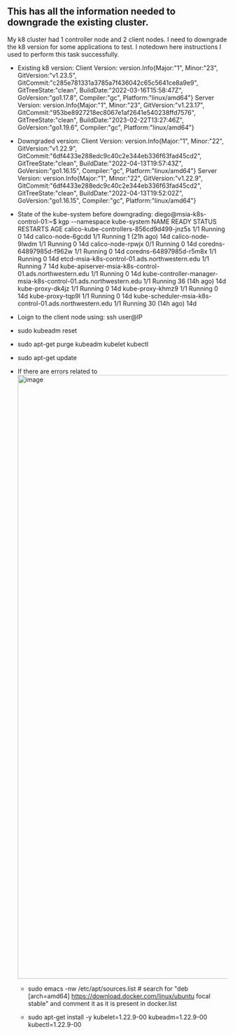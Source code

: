 ## This has all the information needed to downgrade the existing cluster.
My k8 cluster had 1 controller node and 2 client nodes.  I need to downgrade the k8 version for some applications to test. I notedown here instructions I used to perform this task successfully. 

*  Existing k8 version: Client Version: version.Info{Major:"1", Minor:"23", GitVersion:"v1.23.5", GitCommit:"c285e781331a3785a7f436042c65c5641ce8a9e9", GitTreeState:"clean", BuildDate:"2022-03-16T15:58:47Z", GoVersion:"go1.17.8", Compiler:"gc", Platform:"linux/amd64"}
Server Version: version.Info{Major:"1", Minor:"23", GitVersion:"v1.23.17", GitCommit:"953be8927218ec8067e1af2641e540238ffd7576", GitTreeState:"clean", BuildDate:"2023-02-22T13:27:46Z", GoVersion:"go1.19.6", Compiler:"gc", Platform:"linux/amd64"}


*  Downgraded version: Client Version: version.Info{Major:"1", Minor:"22", GitVersion:"v1.22.9", GitCommit:"6df4433e288edc9c40c2e344eb336f63fad45cd2", GitTreeState:"clean", BuildDate:"2022-04-13T19:57:43Z", GoVersion:"go1.16.15", Compiler:"gc", Platform:"linux/amd64"}
Server Version: version.Info{Major:"1", Minor:"22", GitVersion:"v1.22.9", GitCommit:"6df4433e288edc9c40c2e344eb336f63fad45cd2", GitTreeState:"clean", BuildDate:"2022-04-13T19:52:02Z", GoVersion:"go1.16.15", Compiler:"gc", Platform:"linux/amd64"}


* State of the kube-system before downgrading:
diego@msia-k8s-control-01:~$ kgp --namespace kube-system 
NAME                                                               READY   STATUS    RESTARTS       AGE
calico-kube-controllers-856cd9d499-jnz5s                           1/1     Running   0              14d
calico-node-6gcdd                                                  1/1     Running   1 (21h ago)    14d
calico-node-9lwdm                                                  1/1     Running   0              14d
calico-node-rpwjx                                                  0/1     Running   0              14d
coredns-64897985d-f962w                                            1/1     Running   0              14d
coredns-64897985d-r5m8x                                            1/1     Running   0              14d
etcd-msia-k8s-control-01.ads.northwestern.edu                      1/1     Running   7              14d
kube-apiserver-msia-k8s-control-01.ads.northwestern.edu            1/1     Running   0              14d
kube-controller-manager-msia-k8s-control-01.ads.northwestern.edu   1/1     Running   36 (14h ago)   14d
kube-proxy-dk4jz                                                   1/1     Running   0              14d
kube-proxy-khmz9                                                   1/1     Running   0              14d
kube-proxy-tqp9l                                                   1/1     Running   0              14d
kube-scheduler-msia-k8s-control-01.ads.northwestern.edu            1/1     Running   30 (14h ago)   14d

* Loign to the client node using: ssh user@IP
* sudo kubeadm reset
* sudo apt-get purge kubeadm kubelet kubectl
* sudo apt-get update
* If there are errors related to <img width="1379" alt="image" src="https://github.com/ramankhurana/kubernetes-scripts/assets/4996609/b7b332e2-bfbc-4103-937b-c7450b78f6b3">
  * sudo emacs -nw  /etc/apt/sources.list # search for "deb [arch=amd64] https://download.docker.com/linux/ubuntu focal stable" and comment it as it is present in docker.list
 
  * sudo apt-get install -y kubelet=1.22.9-00 kubeadm=1.22.9-00 kubectl=1.22.9-00
 







